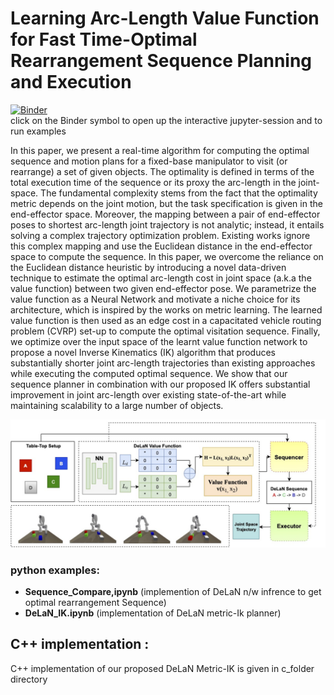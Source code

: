 # Learning Arc-Length Value Function for Fast Time-Optimal Rearrangement Sequence Planning and Execution

[![Binder](http://mybinder.org/badge_logo.svg)](http://mybinder.org/v2/gh/prajwalresearch/rearrangement/master?filepath=notebooks) <br />
click on the Binder symbol to open up the interactive jupyter-session and to run examples

In this paper, we present a real-time algorithm for computing the optimal sequence and motion plans for a fixed-base manipulator to visit (or rearrange) a set of given objects. The optimality is defined in terms of the total execution time of the sequence or its proxy the arc-length in the joint-space. The fundamental complexity stems from the fact that the optimality metric depends on the joint motion, but the task specification is given in the end-effector space.  Moreover, the mapping between a pair of end-effector poses to shortest arc-length joint trajectory is not analytic; instead, it entails solving a complex trajectory optimization problem. Existing works ignore this complex mapping and use the Euclidean distance in the end-effector space to compute the sequence. In this paper, we overcome the reliance on the Euclidean distance heuristic by introducing a novel data-driven technique to estimate the optimal arc-length cost in joint space (a.k.a the value function) between two given end-effector pose. We parametrize the value function as a Neural Network and motivate a niche choice for its architecture, which is inspired by the works on metric learning. The learned value function is then used as an edge cost in a capacitated vehicle routing problem (CVRP) set-up to compute the optimal visitation sequence. Finally, we optimize over the input space of the learnt value function network to propose a novel Inverse Kinematics (IK) algorithm that produces substantially shorter joint arc-length trajectories than existing approaches while executing the computed optimal sequence.  We show that our sequence planner in combination with our proposed IK offers substantial improvement in joint arc-length over existing state-of-the-art while maintaining scalability to a large number of objects.

!["Algorithmic Pipeline"](./Pipeline.jpg)


### **python examples**: 
* **Sequence_Compare,ipynb** (implemention of  DeLaN n/w infrence to get optimal  rearrangement Sequence)
* **DeLaN_IK.ipynb** (implementation of DeLaN metric-Ik planner)

## C++ implementation :
C++ implementation of our proposed DeLaN Metric-IK is given in c_folder directory